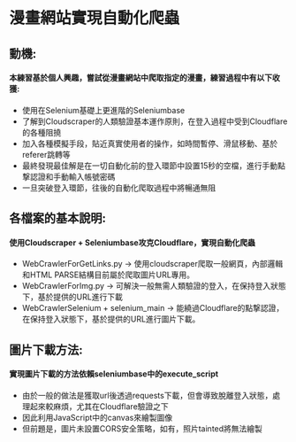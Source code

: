 # 漫畫網站實現自動化爬蟲
## 動機:
#### 本練習基於個人興趣，嘗試從漫畫網站中爬取指定的漫畫，練習過程中有以下收獲:
* 使用在Selenium基礎上更進階的Seleniumbase
* 了解到Cloudscraper的人類驗證基本運作原則，在登入過程中受到Cloudflare的各種阻撓
* 加入各種模擬手段，貼近真實使用者的操作，如時間暫停、滑鼠移動、基於referer跳轉等
* 最終發現最佳解是在一切自動化前的登入環節中設置15秒的空檔，進行手動點撃認證和手動輸入帳號密碼
* 一旦突破登入環節，往後的自動化爬取過程中將暢通無阻

## 各檔案的基本說明:
#### 使用Cloudscraper + Seleniumbase攻克Cloudflare，實現自動化爬蟲
* WebCrawlerForGetLinks.py -> 使用cloudscraper爬取一般網頁，內部邏輯和HTML PARSE結構目前屬於爬取圖片URL專用。
* WebCrawlerForImg.py -> 可解決一般無需人類驗證的登入，在保持登入狀態下，基於提供的URL進行下載
* WebCrawlerSelenium + selenium_main -> 能繞過Cloudflare的點撃認證，在保持登入狀態下，基於提供的URL進行圖片下載。  

## 圖片下載方法:
####  實現圖片下載的方法依賴seleniumbase中的execute_script
* 由於一般的做法是獲取url後透過requests下載，但會導致脫離登入狀態，處理起來較麻煩，尤其在Cloudflare驗證之下
* 因此利用JavaScript中的canvas來繪製圖像
* 但前題是，圖片未設置CORS安全策略，如有，照片tainted將無法繪製

